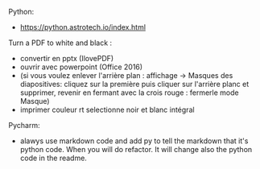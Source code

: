 Python:
- https://python.astrotech.io/index.html

Turn a PDF to white and black : 
- convertir en pptx (IlovePDF)
- ouvrir avec powerpoint (Office 2016)
- (si vous voulez enlever l'arrière plan : affichage -> Masques des diapositives: cliquez sur la première puis cliquer sur l'arrière planc et supprimer, revenir en fermant avec la crois rouge : fermerle mode Masque)
- imprimer couleur rt selectionne noir et blanc intégral


Pycharm:
- alawys use markdown code and add py to tell the markdown that it's python code. When you will do refactor. It will change also the python code in the readme.
